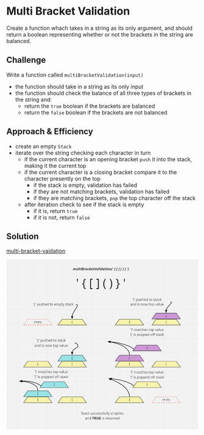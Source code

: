 # Multi Bracket Validation


Create a function whach takes in a string as its only argument, and should return a boolean representing whether or not the brackets in the string are balanced.

## Challenge

Write a function called `multiBracketValidation(input)` 
- the function should take in a string as its only input
- the function should check the balance of all three types of brackets in the string and:
  - return the `true` boolean if the brackets are balanced
  - return the `false` boolean if the brackets are not balanced

## Approach & Efficiency

- create an empty `Stack`
- iterate over the string checking each character in turn
  - if the current character is an opening bracket `push` it into the stack, making it the current top
  - if the current character is a closing bracket compare it to the character presently on the top
    - if the stack is empty, validation has failed
    - if they are not matching brackets, validation has failed
    - if they are matching brackets, `pop` the top character off the stack
  - after iteration check to see if the stack is empty
    - if it is, return `true`
    - if it is not, return `false`

## Solution

[multi-bracket-vaidation](./multi-bracket-validation.js)

![Whiteboard](../../assets/multiBracketValidation.png)
